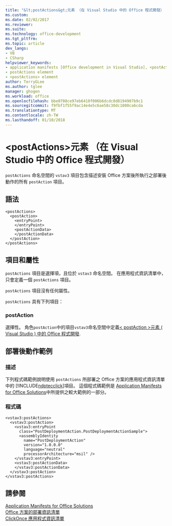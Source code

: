 ```yaml
---
title: "&lt;postActions&gt;元素 （在 Visual Studio 中的 Office 程式開發） |Microsoft 文件"
ms.custom: 
ms.date: 02/02/2017
ms.reviewer: 
ms.suite: 
ms.technology: office-development
ms.tgt_pltfrm: 
ms.topic: article
dev_langs:
- VB
- CSharp
helpviewer_keywords:
- application manifests [Office development in Visual Studio], <postActions> element
- postActions element
- <postActions> element
author: TerryGLee
ms.author: tglee
manager: ghogen
ms.workload: office
ms.openlocfilehash: bbe0708ce97eb6410f006b6dcdc8d8194907b9c1
ms.sourcegitcommit: f9fbf1f55f9ac14e4e5c6ae58c30dc1800ca6cda
ms.translationtype: MT
ms.contentlocale: zh-TW
ms.lasthandoff: 01/10/2018
---
```

# <a name="ltpostactionsgt-element-office-development-in-visual-studio"></a>&lt;postActions&gt;元素 （在 Visual Studio 中的 Office 程式開發）
  `postActions` 命名空間的 `vstav3` 項目包含描述安裝 Office 方案後所執行之部署後動作的所有 `postAction` 項目。  
  
## <a name="syntax"></a>語法  
  
```  
<postActions>  
  <postAction>  
    <entryPoint>  
    </entryPoint>  
    <postActionData>  
    </postActionData>  
  </postAction>  
</postActions>  
```  
  
## <a name="elements-and-attributes"></a>項目和屬性  
 `postActions` 項目是選擇項，且位於 `vstav3` 命名空間。 在應用程式資訊清單中，只會定義一個 `postActions` 項目。  
  
 `postActions` 項目沒有任何屬性。  
  
 `postActions` 具有下列項目：  
  
### <a name="postaction"></a>postAction  
 選擇性。 角色`postAction`中的項目`vstav3`命名空間中定義[&#60; postAction &#62;元素 &#40; Visual Studio &#41; 中的 Office 程式開發](../vsto/postaction-element-office-development-in-visual-studio.md).  
  
## <a name="post-deployment-action-example"></a>部署後動作範例  
  
### <a name="description"></a>描述  
 下列程式碼範例說明使用 `postActions` 所部署之 Office 方案的應用程式資訊清單中的 [!INCLUDE[ndptecclick](../vsto/includes/ndptecclick-md.md)]項目。 這個程式碼範例是 [Application Manifests for Office Solutions](../vsto/application-manifests-for-office-solutions.md)中所提供之較大範例的一部分。  
  
### <a name="code"></a>程式碼  
  
```  
<vstav3:postActions>  
  <vstav3:postAction>  
    <vstav3:entryPoint   
      class="PostDeploymentAction.PostDeploymentActionSample">  
      <assemblyIdentity   
        name="PostDeploymentAction"   
        version="1.0.0.0"   
        language="neutral"   
        processorArchitecture="msil" />  
    </vstav3:entryPoint>  
    <vstav3:postActionData>  
    </vstav3:postActionData>  
  </vstav3:postAction>  
</vstav3:postActions>  
```  
  
## <a name="see-also"></a>請參閱  
 [Application Manifests for Office Solutions](../vsto/application-manifests-for-office-solutions.md)   
 [Office 方案的部署資訊清單](../vsto/deployment-manifests-for-office-solutions.md)   
 [ClickOnce 應用程式資訊清單](/visualstudio/deployment/clickonce-application-manifest)  
  
  